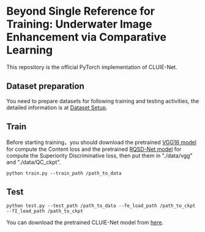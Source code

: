 # Beyond Single Reference for Training: Underwater Image Enhancement via Comparative Learning
This repository is the official PyTorch implementation of CLUIE-Net.
## Dataset preparation 
You need to prepare datasets for following training and testing activities, the detailed information is at [Dataset Setup](data/README.md).

## Train
Before starting training，you should download the pretrained [VGG16 model](https://drive.google.com/file/d/1tnuhKbe70qk-VkmnRsHgVrku8lE4pIie/view?usp=sharing) for compute the Content loss and the pretrained [RQSD-Net model](https://drive.google.com/file/d/14JpdY4eciYTQQ5Wb4-_rgCZqnBQdOT9N/view?usp=sharing) for compute the Superiority Discriminative loss, then put them in "./data/vgg" and "./data/QC_ckpt".
``` 
python train.py --train_path /path_to_data
```
## Test
```
python test.py --test_path /path_to_data --fe_load_path /path_to_ckpt --fI_load_path /path_to_ckpt 
```
You can download the pretrained CLUIE-Net model from [here](https://drive.google.com/drive/folders/1uecaMgi3hqUy6PXIUUqAJaxkFNPLosAL?usp=sharing).


